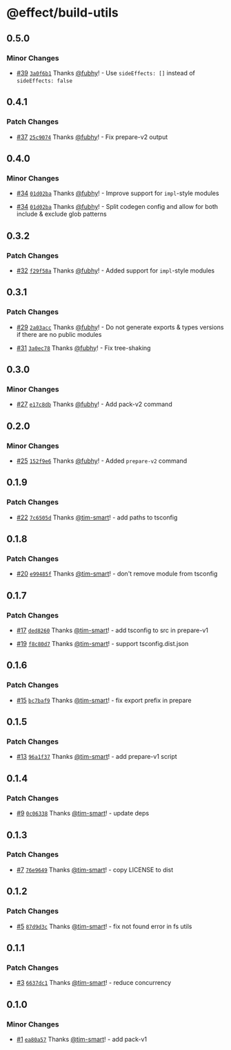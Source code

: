 # @effect/build-utils

## 0.5.0

### Minor Changes

- [#39](https://github.com/Effect-TS/build-utils/pull/39) [`3a0f6b1`](https://github.com/Effect-TS/build-utils/commit/3a0f6b106e3f12901ea300bfe54f46c624f71fd4) Thanks [@fubhy](https://github.com/fubhy)! - Use `sideEffects: []` instead of `sideEffects: false`

## 0.4.1

### Patch Changes

- [#37](https://github.com/Effect-TS/build-utils/pull/37) [`25c9074`](https://github.com/Effect-TS/build-utils/commit/25c907458f23a1f696ee3e582c031aba0f65f499) Thanks [@fubhy](https://github.com/fubhy)! - Fix prepare-v2 output

## 0.4.0

### Minor Changes

- [#34](https://github.com/Effect-TS/build-utils/pull/34) [`01d02ba`](https://github.com/Effect-TS/build-utils/commit/01d02ba049365bf3ea7451f4f05146e88feb0362) Thanks [@fubhy](https://github.com/fubhy)! - Improve support for `impl`-style modules

- [#34](https://github.com/Effect-TS/build-utils/pull/34) [`01d02ba`](https://github.com/Effect-TS/build-utils/commit/01d02ba049365bf3ea7451f4f05146e88feb0362) Thanks [@fubhy](https://github.com/fubhy)! - Split codegen config and allow for both include & exclude glob patterns

## 0.3.2

### Patch Changes

- [#32](https://github.com/Effect-TS/build-utils/pull/32) [`f29f58a`](https://github.com/Effect-TS/build-utils/commit/f29f58ad596107851e81f05ef53385695423e03e) Thanks [@fubhy](https://github.com/fubhy)! - Added support for `impl`-style modules

## 0.3.1

### Patch Changes

- [#29](https://github.com/Effect-TS/build-utils/pull/29) [`2a03acc`](https://github.com/Effect-TS/build-utils/commit/2a03acc98010aecb3f7f015a3a1e5821496e029e) Thanks [@fubhy](https://github.com/fubhy)! - Do not generate exports & types versions if there are no public modules

- [#31](https://github.com/Effect-TS/build-utils/pull/31) [`3a0ec78`](https://github.com/Effect-TS/build-utils/commit/3a0ec789b5a312af9aaeb53361a94ac94648d8a6) Thanks [@fubhy](https://github.com/fubhy)! - Fix tree-shaking

## 0.3.0

### Minor Changes

- [#27](https://github.com/Effect-TS/build-utils/pull/27) [`e17c8db`](https://github.com/Effect-TS/build-utils/commit/e17c8dbdcd3f255de4fdd7623aa80ee24a665079) Thanks [@fubhy](https://github.com/fubhy)! - Add pack-v2 command

## 0.2.0

### Minor Changes

- [#25](https://github.com/Effect-TS/build-utils/pull/25) [`152f9e6`](https://github.com/Effect-TS/build-utils/commit/152f9e60ecb8299a3841a7699705a1186c78a140) Thanks [@fubhy](https://github.com/fubhy)! - Added `prepare-v2` command

## 0.1.9

### Patch Changes

- [#22](https://github.com/Effect-TS/build-utils/pull/22) [`7c6505d`](https://github.com/Effect-TS/build-utils/commit/7c6505d346763dc333ec4e5fa2fdf2abbb2e072c) Thanks [@tim-smart](https://github.com/tim-smart)! - add paths to tsconfig

## 0.1.8

### Patch Changes

- [#20](https://github.com/Effect-TS/build-utils/pull/20) [`e99485f`](https://github.com/Effect-TS/build-utils/commit/e99485f005f1f609fc03d07363ffdedbbd22e343) Thanks [@tim-smart](https://github.com/tim-smart)! - don't remove module from tsconfig

## 0.1.7

### Patch Changes

- [#17](https://github.com/Effect-TS/build-utils/pull/17) [`ded8260`](https://github.com/Effect-TS/build-utils/commit/ded8260d092e743b81a240e2456e74ca2bd1f680) Thanks [@tim-smart](https://github.com/tim-smart)! - add tsconfig to src in prepare-v1

- [#19](https://github.com/Effect-TS/build-utils/pull/19) [`f8c80d7`](https://github.com/Effect-TS/build-utils/commit/f8c80d749c2271eab7e1ef64c1b07e39d43f3d24) Thanks [@tim-smart](https://github.com/tim-smart)! - support tsconfig.dist.json

## 0.1.6

### Patch Changes

- [#15](https://github.com/Effect-TS/build-utils/pull/15) [`bc7baf9`](https://github.com/Effect-TS/build-utils/commit/bc7baf9dd4d976250068eb45d745552943e4d275) Thanks [@tim-smart](https://github.com/tim-smart)! - fix export prefix in prepare

## 0.1.5

### Patch Changes

- [#13](https://github.com/Effect-TS/build-utils/pull/13) [`96a1f37`](https://github.com/Effect-TS/build-utils/commit/96a1f377b26a8b01a546016a2392740c26059de3) Thanks [@tim-smart](https://github.com/tim-smart)! - add prepare-v1 script

## 0.1.4

### Patch Changes

- [#9](https://github.com/Effect-TS/build-utils/pull/9) [`0c06338`](https://github.com/Effect-TS/build-utils/commit/0c06338d017edbb83265b191577a98fd09d88553) Thanks [@tim-smart](https://github.com/tim-smart)! - update deps

## 0.1.3

### Patch Changes

- [#7](https://github.com/Effect-TS/build-utils/pull/7) [`76e9649`](https://github.com/Effect-TS/build-utils/commit/76e9649b727d7ba6851f8c0321e7c10a357b18c0) Thanks [@tim-smart](https://github.com/tim-smart)! - copy LICENSE to dist

## 0.1.2

### Patch Changes

- [#5](https://github.com/Effect-TS/build-utils/pull/5) [`87d9d3c`](https://github.com/Effect-TS/build-utils/commit/87d9d3c1b9385c14af96fe374673baebb52d1cd4) Thanks [@tim-smart](https://github.com/tim-smart)! - fix not found error in fs utils

## 0.1.1

### Patch Changes

- [#3](https://github.com/Effect-TS/build-utils/pull/3) [`6637dc1`](https://github.com/Effect-TS/build-utils/commit/6637dc153818d3869e951b02164daf136406be90) Thanks [@tim-smart](https://github.com/tim-smart)! - reduce concurrency

## 0.1.0

### Minor Changes

- [#1](https://github.com/Effect-TS/build-utils/pull/1) [`ea80a57`](https://github.com/Effect-TS/build-utils/commit/ea80a57ab7f62c5507d05e2d61acbf783fae7c0b) Thanks [@tim-smart](https://github.com/tim-smart)! - add pack-v1
